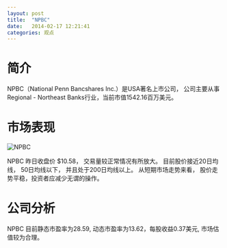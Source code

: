 ```yaml
---
layout: post
title:  "NPBC"
date:   2014-02-17 12:21:41
categories: 观点
---
```


# 简介
NPBC（National Penn Bancshares Inc.）是USA著名上市公司，
公司主要从事Regional - Northeast Banks行业，当前市值1542.16百万美元。

# 市场表现

![NPBC](http://finviz.com/chart.ashx?t=NPBC&ty=c&ta=1&p=d&s=l)

NPBC 昨日收盘价 $10.58，
交易量较正常情况有所放大。
目前股价接近20日均线，
50日均线以下，
并且处于200日均线以上。
从短期市场走势来看，
股价走势平稳，投资者应减少无谓的操作。

# 公司分析
NPBC 目前静态市盈率为28.59, 动态市盈率为13.62，每股收益0.37美元,
市场估值较为合理。
